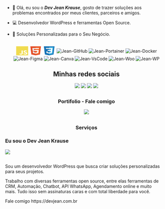 - 👋 Olá, eu sou o ***Dev Jean Krause***, gosto de trazer soluções aos problemas encontrados por meus clientes, parceiros e amigos.
- 💻 Desenvolvedor WordPress e ferramentas Open Source.
- 🏫 Soluções Personalizadas para o Seu Negócio.


  <div style="display: inline_block" align="center"><br>
  <img align="center" alt="Jean-Js" height="30" width="40" src="https://raw.githubusercontent.com/devicons/devicon/master/icons/javascript/javascript-plain.svg">
  <img align="center" alt="Jean-HTML" height="30" width="40" src="https://raw.githubusercontent.com/devicons/devicon/master/icons/html5/html5-original.svg">
  <img align="center" alt="Jean-CSS" height="30" width="40" src="https://raw.githubusercontent.com/devicons/devicon/master/icons/css3/css3-original.svg">
  <img align="center" alt="Jean-GitHub" height="30" width="40" src="https://cdn.jsdelivr.net/gh/devicons/devicon/icons/github/github-original.svg"> 
  <img align="center" alt="Jean-Portainer" height="30" width="40" src="https://cdn.jsdelivr.net/gh/devicons/devicon@latest/icons/portainer/portainer-original.svg">
  <img align="center" alt="Jean-Docker" height="30" width="40" src="https://cdn.jsdelivr.net/gh/devicons/devicon@latest/icons/docker/docker-original.svg">
  <img align="center" alt="Jean-Figma" height="30" width="40" src="https://cdn.jsdelivr.net/gh/devicons/devicon@latest/icons/figma/figma-original.svg">
  <img align="center" alt="Jean-Canva" height="30" width="40" src="https://cdn.jsdelivr.net/gh/devicons/devicon/icons/canva/canva-original.svg">
  <img align="center" alt="Jean-VsCode" height="30" width="40" src="https://cdn.jsdelivr.net/gh/devicons/devicon/icons/vscode/vscode-original.svg">
  <img align="center" alt="Jean-Woo" height="30" width="40" src="https://cdn.jsdelivr.net/gh/devicons/devicon@latest/icons/woocommerce/woocommerce-original.svg"> 
  <img align="center" alt="Jean-WP" height="30" width="40" src="https://cdn.jsdelivr.net/gh/devicons/devicon/icons/wordpress/wordpress-plain.svg"> 
  </div>
  
  ##
 
  <div align="center"> 
  <h2>Minhas redes sociais</h2>
  <a href="https://instagram.com/jeankrausejean" target="_blank"><img src="https://img.shields.io/badge/-Instagram-%23E4405F?style=for-the-badge&logo=instagram&logoColor=white" target="_blank"></a>
 	<a href="https://www.facebook.com/devjeankrause" target="_blank"><img src="https://img.shields.io/badge/Facebook-1877F2?style=for-the-badge&logo=facebook&logoColor=white" target="_blank"></a>
  <a href = "mailto:jeankrausejean@gmail.com"><img src="https://img.shields.io/badge/Gmail-D14836?style=for-the-badge&logo=gmail&logoColor=white" target="_blank"></a>
  <a href="https://www.linkedin.com/in/jeankrausejean" target="_blank"><img src="https://img.shields.io/badge/-LinkedIn-%230077B5?style=for-the-badge&logo=linkedin&logoColor=white" target="_blank"></a>
  </div>
  
  ##

  <div align="center">   
   <h3>Portifolio - Fale comigo</h3>
  <a href="https://bento.me/devjean" target="_blank"><img src="https://img.shields.io/badge/Ask%20me-anything-1abc9c.svg" target="_blank"></a> 
  </div>
 
  ##
  <div>
   <h3 align= "center">Serviços</h3>
 <p><H3>Eu sou o Dev Jean Krause</H3> 

<img align="center" width="240" src="https://devjean.com.br/wp-content/uploads/2024/12/logo_devjean_01.svg">


##


 <p> Sou um desenvolvedor WordPress que busca criar soluções personalizadas para seus projetos. 
 <p>Trabalho com diversas ferramentas open source, entre elas ferramentas de CRM, Automação, Chatbot, API WhatsApp, Agendamento online e muito mais. Tudo isso sem assinaturas caras e 
 com total liberdade para você.
 <p> Fale comigo https://devjean.com.br
 </div>



